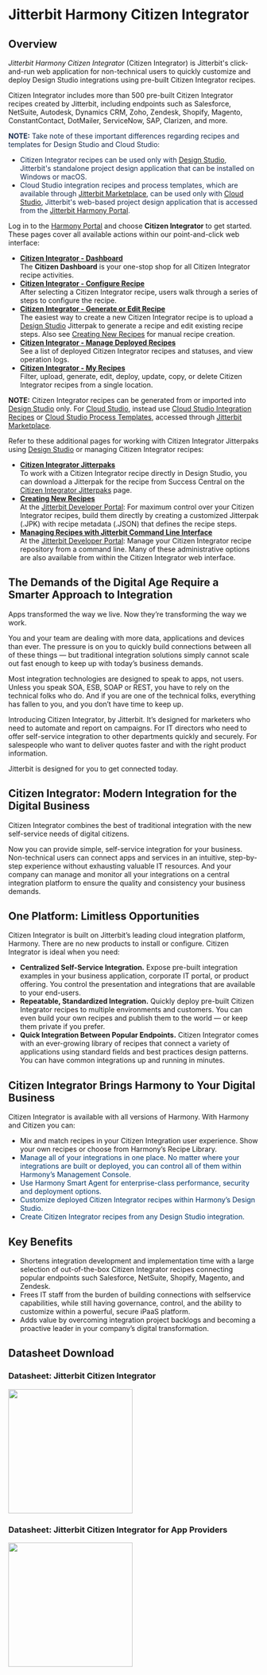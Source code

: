 # Jitterbit Harmony Citizen Integrator

## Overview

*Jitterbit Harmony Citizen Integrator* (Citizen Integrator) is
Jitterbit's click-and-run web application for non-technical users to
quickly customize and deploy Design Studio integrations using pre-built
Citizen Integrator recipes.

Citizen Integrator includes more than 500 pre-built Citizen Integrator
recipes created by Jitterbit, including endpoints such as Salesforce,
NetSuite, Autodesk, Dynamics CRM, Zoho, Zendesk, Shopify, Magento,
ConstantContact, DotMailer, ServiceNow, SAP, Clarizen, and more.

<div
class="confluence-information-macro confluence-information-macro-information conf-macro output-block"
hasbody="true" macro-name="info">

<span
class="aui-icon aui-icon-small aui-iconfont-info confluence-information-macro-icon">
</span>

<div class="confluence-information-macro-body">

<span style="color: rgb(23,43,77);text-decoration: none;">**NOTE:** Take
note of these important differences regarding recipes and templates
for Design Studio and Cloud Studio:</span>

-   <span style="color: rgb(23,43,77);text-decoration: none;">Citizen
    Integrator recipes can be used only with [Design
    Studio](https://success.jitterbit.com/display/DOC/Design+Studio), Jitterbit's standalone project
    design application that can be installed on Windows or
    macOS. </span>
-   <span style="color: rgb(23,43,77);text-decoration: none;">Cloud
    Studio integration recipes and process templates, which are
    available through [Jitterbit Marketplace](https://success.jitterbit.com/display/DOC/Marketplace),
    can be used only with [Cloud Studio](https://success.jitterbit.com/display/CS/Cloud+Studio),
    Jitterbit's web-based project design application that is accessed
    from the [Jitterbit Harmony
    Portal](https://success.jitterbit.com/display/DOC/Jitterbit+Harmony+Portal).</span>

</div>

</div>

Log in to the
<a href="https://login.jitterbit.com" class="external-link"
rel="nofollow">Harmony Portal</a> and choose **Citizen Integrator** to
get started. These pages cover all available actions within our
point-and-click web interface:

-   **[Citizen Integrator -
    Dashboard](https://success.jitterbit.com/display/DOC/Citizen+Integrator+-+Dashboard)**<br>
    The **Citizen Dashboard** is your one-stop shop for all Citizen
    Integrator recipe activities.
-   **[Citizen Integrator - Configure
    Recipe](https://success.jitterbit.com/display/DOC/Citizen+Integrator+-+Configure+Recipe)**<br>
    After selecting a Citizen Integrator recipe, users walk through a
    series of steps to configure the recipe.
-   **[Citizen Integrator - Generate or Edit
    Recipe](https://success.jitterbit.com/display/DOC/Citizen+Integrator+-+Generate+or+Edit+Recipe)**<br>
    The easiest way to create a new Citizen Integrator recipe is to
    upload a [Design Studio](https://success.jitterbit.com/display/DOC/Design+Studio) Jitterpak to
    generate a recipe and edit existing recipe steps. Also see [Creating
    New Recipes](https://success.jitterbit.com/display/DOC/Creating+New+Recipes) for manual recipe
    creation.
-   **[Citizen Integrator - Manage Deployed
    Recipes](https://success.jitterbit.com/display/DOC/Citizen+Integrator+-+Manage+Deployed+Recipes)**<br>
    See a list of deployed Citizen Integrator recipes and statuses, and
    view operation logs.
-   **[Citizen Integrator - My
    Recipes](https://success.jitterbit.com/display/DOC/Citizen+Integrator+-+My+Recipes)**<br>
    Filter, upload, generate, edit, deploy, update, copy, or delete
    Citizen Integrator recipes from a single location.

<div
class="confluence-information-macro confluence-information-macro-information conf-macro output-block"
hasbody="true" macro-name="info">

<span
class="aui-icon aui-icon-small aui-iconfont-info confluence-information-macro-icon">
</span>

<div class="confluence-information-macro-body">

**NOTE:** Citizen Integrator recipes can be generated from or imported
into [Design Studio](https://success.jitterbit.com/display/DOC/Design+Studio) only. For [Cloud
Studio](https://success.jitterbit.com/display/CS/Cloud+Studio), instead use [Cloud Studio Integration
Recipes](https://success.jitterbit.com/display/CS/Cloud+Studio+Integration+Recipes) or [Cloud Studio
Process Templates](https://success.jitterbit.com/display/CS/Cloud+Studio+Process+Templates), accessed
through [Jitterbit Marketplace](https://success.jitterbit.com/display/DOC/Marketplace).

</div>

</div>

Refer to these additional pages for working with Citizen Integrator
Jitterpaks using [Design Studio](https://success.jitterbit.com/display/DOC/Design+Studio) or managing
Citizen Integrator recipes:

-   **[Citizen Integrator
    Jitterpaks](https://success.jitterbit.com/display/DOC/Citizen+Integrator+Jitterpaks)**<br>
    To work with a Citizen Integrator recipe directly in Design Studio,
    you can download a Jitterpak for the recipe from Success Central on
    the [Citizen Integrator
    Jitterpaks](https://success.jitterbit.com/display/DOC/Citizen+Integrator+Jitterpaks) page.
-   **<a
    href="https://developer.jitterbit.com/citizen-recipes/creating-new-recipes/"
    class="external-link" rel="nofollow">Creating New Recipes</a>**<br>
    At the
    <a href="https://developer.jitterbit.com" class="external-link"
    rel="nofollow">Jitterbit Developer Portal</a>: For maximum control
    over your Citizen Integrator recipes, build them directly by
    creating a customized Jitterpak (.JPK) with recipe metadata (.JSON)
    that defines the recipe steps.
-   **<a
    href="https://developer.jitterbit.com/citizen-recipes/jitterbit-command-line-interface/"
    class="external-link" rel="nofollow">Managing Recipes with Jitterbit
    Command Line Interface</a>**<br>
    At the
    <a href="https://developer.jitterbit.com" class="external-link"
    rel="nofollow">Jitterbit Developer Portal</a>: Manage your Citizen
    Integrator recipe repository from a command line. Many of these
    administrative options are also available from within the Citizen
    Integrator web interface.

## The Demands of the Digital Age Require a Smarter Approach to Integration

Apps transformed the way we live. Now they’re transforming the way we
work.

You and your team are dealing with more data, applications and devices
than ever. The pressure is on you to quickly build connections between
all of these things — but traditional integration solutions simply
cannot scale out fast enough to keep up with today’s business demands.

Most integration technologies are designed to speak to apps, not users.
Unless you speak SOA, ESB, SOAP or REST, you have to rely on the
technical folks who do. And if you are one of the technical folks,
everything has fallen to you, and you don’t have time to keep up.

Introducing Citizen Integrator, by Jitterbit. It’s designed for
marketers who need to automate and report on campaigns. For IT directors
who need to offer self-service integration to other departments quickly
and securely. For salespeople who want to deliver quotes faster and with
the right product information.

Jitterbit is designed for you to get connected today.

## Citizen Integrator: Modern Integration for the Digital Business

Citizen Integrator combines the best of traditional integration with the
new self-service needs of digital citizens.

Now you can provide simple, self-service integration for your business.
Non-technical users can connect apps and services in an intuitive,
step-by-step experience without exhausting valuable IT resources. And
your company can manage and monitor all your integrations on a central
integration platform to ensure the quality and consistency your business
demands.

## One Platform: Limitless Opportunities

Citizen Integrator is built on Jitterbit’s leading cloud integration
platform, Harmony. There are no new products to install or configure.
Citizen Integrator is ideal when you need:

-   **Centralized Self-Service Integration.** Expose pre-built
    integration examples in your business application, corporate IT
    portal, or product offering. You control the presentation and
    integrations that are available to your end-users.
-   **Repeatable, Standardized Integration.** Quickly deploy pre-built
    Citizen Integrator recipes to multiple environments and customers.
    You can even build your own recipes and publish them to the world —
    or keep them private if you prefer.
-   **Quick Integration Between Popular Endpoints.** Citizen Integrator
    comes with an ever-growing library of recipes that connect a variety
    of applications using standard fields and best practices design
    patterns. You can have common integrations up and running in
    minutes.

## Citizen Integrator Brings Harmony to Your Digital Business

Citizen Integrator is available with all versions of Harmony. With
Harmony and Citizen you can:

-   Mix and match recipes in your Citizen Integration user experience.
    Show your own recipes or choose from Harmony’s Recipe Library.
-   <span style="color: rgb(0,51,102);">Manage all of your integrations
    in one place. No matter where your integrations are built or
    deployed, you can control all of them within Harmony’s Management
    Console.</span>
-   <span style="color: rgb(0,51,102);">Use Harmony Smart Agent for
    enterprise-class performance, security and deployment
    options.</span>
-   <span style="color: rgb(0,51,102);">Customize deployed Citizen
    Integrator recipes within Harmony’s Design Studio.</span>
-   <span style="color: rgb(0,51,102);">Create Citizen Integrator
    recipes from any Design Studio integration. </span>

## Key Benefits

-   Shortens integration development and implementation time with a
    large selection of out-of-the-box Citizen Integrator recipes
    connecting popular endpoints such Salesforce, NetSuite, Shopify,
    Magento, and Zendesk.
-   Frees IT staff from the burden of building connections with
    selfservice capabilities, while still having governance, control,
    and the ability to customize within a powerful, secure iPaaS
    platform.
-   Adds value by overcoming integration project backlogs and becoming a
    proactive leader in your company’s digital transformation.

## Datasheet Download

### Datasheet: Jitterbit Citizen Integrator

<span class="confluence-embedded-file-wrapper conf-macro output-inline"
hasbody="false" macro-name="view-file"><a
href="/download/attachments/59409097/Jitterbit-Citizen-Integrator-Commercial.pdf?version=1&amp;modificationDate=1482940450163&amp;api=v2"
class="confluence-embedded-file" data-nice-type="PDF Document"
data-file-src="/download/attachments/59409097/Jitterbit-Citizen-Integrator-Commercial.pdf?version=1&amp;modificationDate=1482940450163&amp;api=v2"
data-linked-resource-id="60818191"
data-linked-resource-type="attachment"
data-linked-resource-container-id="59409097"
data-linked-resource-default-alias="Jitterbit-Citizen-Integrator-Commercial.pdf"
data-mime-type="application/pdf" data-has-thumbnail="true"
data-linked-resource-version="1"
aria-label="Jitterbit-Citizen-Integrator-Commercial.pdf"><img
src="/rest/documentConversion/latest/conversion/thumbnail/60818191/1"
height="250" /></a><span
class="companion-edit-button-placeholder edit-button-overlay"
linked-resource-container-id="59409097" linked-resource-id="60818191"
template-name="companionEditIcon" source-location="embedded-attachment">
</span></span>

### Datasheet: Jitterbit Citizen Integrator for App Providers

<span class="confluence-embedded-file-wrapper conf-macro output-inline"
hasbody="false" macro-name="view-file"><a
href="/download/attachments/59409097/Jitterbit-Citizen-Integrator-Partner.pdf?version=1&amp;modificationDate=1482940458600&amp;api=v2"
class="confluence-embedded-file" data-nice-type="PDF Document"
data-file-src="/download/attachments/59409097/Jitterbit-Citizen-Integrator-Partner.pdf?version=1&amp;modificationDate=1482940458600&amp;api=v2"
data-linked-resource-id="60818192"
data-linked-resource-type="attachment"
data-linked-resource-container-id="59409097"
data-linked-resource-default-alias="Jitterbit-Citizen-Integrator-Partner.pdf"
data-mime-type="application/pdf" data-has-thumbnail="true"
data-linked-resource-version="1"
aria-label="Jitterbit-Citizen-Integrator-Partner.pdf"><img
src="/rest/documentConversion/latest/conversion/thumbnail/60818192/1"
height="250" /></a><span
class="companion-edit-button-placeholder edit-button-overlay"
linked-resource-container-id="59409097" linked-resource-id="60818192"
template-name="companionEditIcon" source-location="embedded-attachment">
</span></span>
